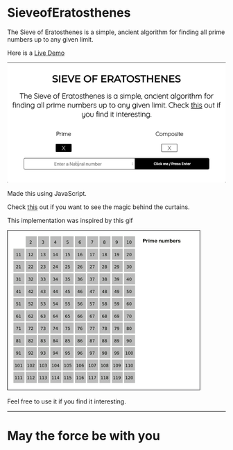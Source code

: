 # SieveofEratosthenes
The Sieve of Eratosthenes is a simple, ancient algorithm for finding all prime numbers up to any given limit.

Here is a [Live Demo](https://harish.tech/projects/SieveOfEratosthenes/)

![](images/action.gif)

Made this using JavaScript.

Check [this](https://medium.com/i-math/prime-numbers-the-sieve-of-eratosthenes-ee22c119b6de) out if you want to see the magic behind the curtains.

This implementation was inspired by this gif

![](images/Sieve_of_Eratosthenes_animation.gif)

Feel free to use it if you find it interesting.

------
# May the force be with you
